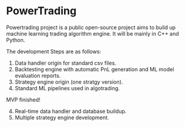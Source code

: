 # PowerTrading
Powertrading project is a public open-source project aims to build up machine learning trading algorithm engine. It will be mainly in C++
and Python.

The development Steps are as follows:

1. Data handler origin for standard csv files. 
2. Backtesting engine with automatic PnL generation and ML model evaluation reports.
3. Strategy engine origin (one stratgy version).
4. Standard ML pipelines used in algotrading.

MVP finished!

4. Real-time data handler and database buildup.
5. Multiple strategy engine development.
